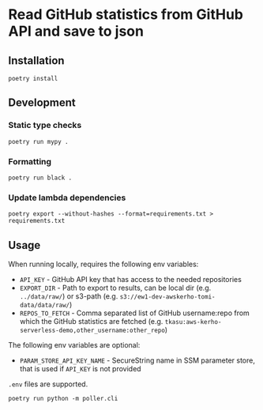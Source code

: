 # Read GitHub statistics from GitHub API and save to json

## Installation

`poetry install`

## Development

### Static type checks

`poetry run mypy .`

### Formatting

`poetry run black .`

### Update lambda dependencies

`poetry export --without-hashes --format=requirements.txt > requirements.txt`

## Usage

When running locally, requires the following env variables:

* `API_KEY` - GitHub API key that has access to the needed repositories
* `EXPORT_DIR` - Path to export to results, can be local dir (e.g. `../data/raw/`) or s3-path (e.g. `s3://ew1-dev-awskerho-tomi-data/data/raw/`)
* `REPOS_TO_FETCH` - Comma separated list of GitHub username:repo from which the GitHub statistics are fetched (e.g. `tkasu:aws-kerho-serverless-demo,other_username:other_repo`)

The following env variables are optional:

* `PARAM_STORE_API_KEY_NAME` - SecureString name in SSM parameter store, that is used if `API_KEY` is not provided

`.env` files are supported.

```
poetry run python -m poller.cli
```
